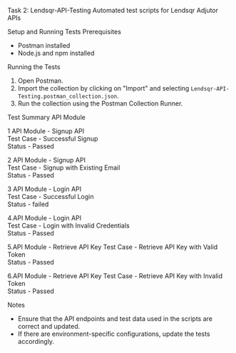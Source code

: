 

 
 Task 2: 
 Lendsqr-API-Testing
 Automated test scripts for Lendsqr Adjutor APIs 

 Setup and Running Tests
 Prerequisites
- Postman installed
- Node.js and npm installed

 Running the Tests

1. Open Postman.
2. Import the collection by clicking on "Import" and selecting `Lendsqr-API-Testing.postman_collection.json`.
3. Run the collection using the Postman Collection Runner.

 Test Summary
  API Module  

1  API Module  - Signup API  
   Test Case   - Successful Signup                            
   Status      - Passed

2 API Module  - Signup API  
  Test Case   - Signup with Existing Email                           
  Status      - Passed

3 API Module  -  Login API   
  Test Case   -  Successful Login                         
  Status      - failed

4.API Module  -  Login API   
  Test Case   -  Login with Invalid Credentials                      
  Status      - Passed

5.API Module  -  Retrieve API Key
  Test Case   -  Retrieve API Key with Valid Token                      
  Status      - Passed

6.API Module  -  Retrieve API Key
  Test Case   -  Retrieve API Key with Invalid Token                     
  Status      - Passed




Notes

- Ensure that the API endpoints and test data used in the scripts are correct and updated.
- If there are environment-specific configurations, update the tests accordingly.



